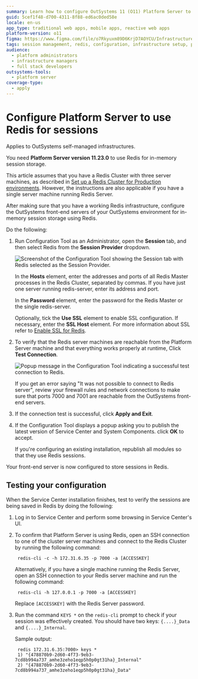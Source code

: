 ```yaml
---
summary: Learn how to configure OutSystems 11 (O11) Platform Server to use Redis for in-memory session storage in self-managed infrastructures.
guid: 5cef1f48-d700-4311-8f88-ed6ac0ded58e
locale: en-us
app_type: traditional web apps, mobile apps, reactive web apps
platform-version: o11
figma: https://www.figma.com/file/o7Rkyuxm89D6KrjD7AOYCU/Infrastructure?node-id=1242:249
tags: session management, redis, configuration, infrastructure setup, platform server
audience:
  - platform administrators
  - infrastructure managers
  - full stack developers
outsystems-tools:
  - platform server
coverage-type:
  - apply
---
```


# Configure Platform Server to use Redis for sessions

<div class="info" markdown="1">

Applies to OutSystems self-managed infrastructures.

</div>

<div class="info" markdown="1">

You need **Platform Server version 11.23.0** to use Redis for in-memory session storage.

This article assumes that you have a Redis Cluster with three server machines, as described in [Set up a Redis Cluster for Production environments](setup-prod.md). However, the instructions are also applicable if you have a single server machine running Redis Server.

</div>

After making sure that you have a working Redis infrastructure, configure the OutSystems front-end servers of your OutSystems environment for in-memory session storage using Redis.

Do the following:
1. Run Configuration Tool as an Administrator, open the **Session** tab, and then select Redis from  the **Session Provider** dropdown.

    ![Screenshot of the Configuration Tool showing the Session tab with Redis selected as the Session Provider.](images/session-connection-string-0-ct.png "Configuration Tool Session Tab")

    In the **Hosts** element, enter the addresses and ports of all Redis Master processes in the Redis Cluster, separated by commas. If you have just one server running redis-server, enter its address and port.

    In the **Password** element, enter the password for the Redis Master or the single redis-server.

    Optionally, tick the **Use SSL** element to enable SSL configuration. If necessary, enter  the **SSL Host** element. For more information about SSL refer to [Enable SSL for Redis](setup-enable-ssl.md). 

1. To verify that the Redis server machines are reachable from the Platform Server machine and that everything works properly at runtime, Click **Test Connection**.

    ![Popup message in the Configuration Tool indicating a successful test connection to Redis.](images/session-connection-string-success-ct.png "Successful Redis Connection Test")

    If you get an error saying "It was not possible to connect to Redis server", review your firewall rules and network connections to make sure that ports 7000 and 7001 are reachable from the OutSystems front-end servers.

1. If the connection test is successful, click **Apply and Exit**.

1. If the Configuration Tool displays a popup asking you to publish the latest version of Service Center and System Components. click **OK** to accept.

    If you're configuring an existing installation, republish all modules so that they use Redis sessions.

Your front-end server is now configured to store sessions in Redis.

## Testing your configuration

When the Service Center installation finishes, test to verify the sessions are being saved in Redis by doing the following:

1. Log in to Service Center and perform some browsing in Service Center's UI.

1. To confirm that Platform Server is using Redis, open an SSH connection to one of the cluster server machines and connect to the Redis Cluster by running the following command:

        redis-cli -c -h 172.31.6.35 -p 7000 -a [ACCESSKEY]

    Alternatively, if you have a single machine running the Redis Server, open an SSH connection to your Redis server machine and run the following command:

        redis-cli -h 127.0.0.1 -p 7000 -a [ACCESSKEY]

    Replace `[ACCESSKEY]` with the Redis Server password.

1. Run the command `KEYS *` on the `redis-cli` prompt to check if your session was effectively created. You should have two keys: `{....}_Data` and `{....}_Internal`.

    Sample output:

        redis 172.31.6.35:7000> keys *
        1) "{478870b9-2d60-4f73-9eb3-7cd8b994a737_amhe3zeho1eqp5h0p0gt31ha}_Internal"
        2) "{478870b9-2d60-4f73-9eb3-7cd8b994a737_amhe3zeho1eqp5h0p0gt31ha}_Data"
